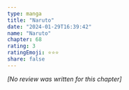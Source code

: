 ```yaml
---
type: manga
title: "Naruto"
date: "2024-01-29T16:39:42"
name: "Naruto"
chapter: 68
rating: 3
ratingEmoji: ⭐️⭐️⭐️
share: false
---
```


_[No review was written for this chapter]_
